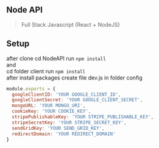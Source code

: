 ## Node API
> Full Stack Javascript (React + NodeJS)

## Setup
after clone cd NodeAPI
run `npm install`<br>
and<br>
cd folder client run `npm install`<br>
after install packages
create file dev.js in folder config<br>
```javascript
module.exports = {
  googleClientID: 'YOUR GOOGLE_CLIENT_ID',
  googleClientSecret: 'YOUR GOOGLE_CLIENT_SECRET',
  mongoURL: 'YOUR MONGO_URI',
  cookieKey: 'YOUR COOKIE_KEY',
  stripePublishableKey: 'YOUR STRIPE_PUBLISHABLE_KEY',
  stripeSecretKey: 'YOUR STRIPE_SECRET_KEY',
  sendGridKey: 'YOUR SEND_GRID_KEY',
  redirectDomain: 'YOUR REDIRECT_DOMAIN'
}
```